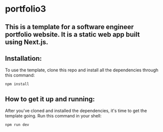 # portfolio3

## This is a template for a software engineer portfolio website. It is a static web app built using Next.js.

## Installation:
To use the template, clone this repo and install all the dependencies through this command:
```
npm install
```

## How to get it up and running:
After you've cloned and installed the dependencies, it's time to get the template going. Run this command in your shell:
```
npm run dev
```
